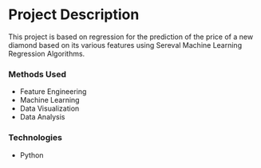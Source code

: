 
# Project Description
This project is based on regression for the prediction of the price of a new diamond based on its various features using Sereval Machine Learning Regression Algorithms.


### Methods Used
* Feature Engineering
* Machine Learning
* Data Visualization
* Data Analysis


### Technologies 
* Python








